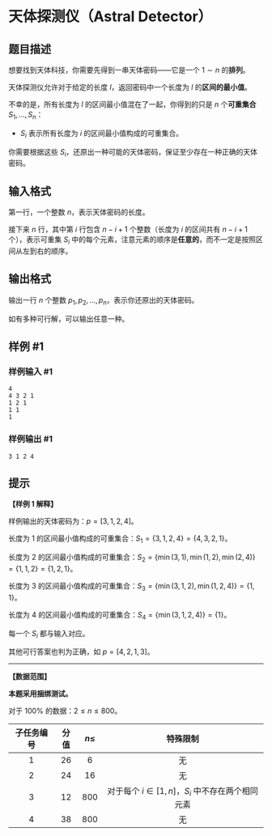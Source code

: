 # 天体探测仪（Astral Detector）

## 题目描述

想要找到天体科技，你需要先得到一串天体密码——它是一个 $1 \sim n$ 的**排列**。

天体探测仪允许对于给定的长度 $l$，返回密码中一个长度为 $l$ 的**区间的最小值**。

不幸的是，所有长度为 $l$ 的区间最小值混在了一起，你得到的只是 $n$ 个**可重集合** $S_1, \ldots , S_n$：

- $S_i$ 表示所有长度为 $i$ 的区间最小值构成的可重集合。

你需要根据这些 $S_i$，还原出一种可能的天体密码，保证至少存在一种正确的天体密码。

## 输入格式

第一行，一个整数 $n$，表示天体密码的长度。

接下来 $n$ 行，其中第 $i$ 行包含 $n - i + 1$ 个整数（长度为 $i$ 的区间共有 $n - i + 1$ 个），表示可重集 $S_i$ 中的每个元素，注意元素的顺序是**任意的**，而不一定是按照区间从左到右的顺序。

## 输出格式

输出一行 $n$ 个整数 $p_1, p_2, \ldots , p_n$，表示你还原出的天体密码。

如有多种可行解，可以输出任意一种。

## 样例 #1

### 样例输入 #1
```
4
4 3 2 1
1 2 1
1 1
1
```

### 样例输出 #1

```
3 1 2 4
```

## 提示

**【样例 1 解释】**

样例输出的天体密码为：$p = [3, 1, 2, 4]$。

长度为 $1$ 的区间最小值构成的可重集合：$S_1 = \{ 3, 1, 2, 4 \} = \{ 4, 3, 2, 1 \}$。

长度为 $2$ 的区间最小值构成的可重集合：$S_2 = \{ \min(3, 1), \min(1, 2), \min(2, 4) \} = \{ 1, 1, 2 \} = \{ 1, 2, 1 \}$。

长度为 $3$ 的区间最小值构成的可重集合：$S_3 = \{ \min(3, 1, 2), \min(1, 2, 4) \} = \{ 1, 1 \}$。

长度为 $4$ 的区间最小值构成的可重集合：$S_4 = \{ \min(3, 1, 2, 4) \} = \{ 1 \}$。

每一个 $S_i$ 都与输入对应。

其他可行答案也判为正确，如 $p = [4, 2, 1, 3]$。

---

**【数据范围】**

**本题采用捆绑测试。**

对于 $100\%$ 的数据：$2 \le n \le 800$。

| 子任务编号 | 分值 | $n \le$ | 特殊限制 |
|:-:|:-:|:-:|:-:|
| $1$ | $26$ | $6$ | 无 |
| $2$ | $24$ | $16$ | 无 |
| $3$ | $12$ | $800$ | 对于每个 $i \in [1, n]$，$S_i$ 中不存在两个相同元素 |
| $4$ | $38$ | $800$ | 无 |
